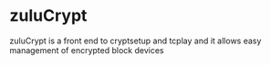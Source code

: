 zuluCrypt
=========

zuluCrypt is a front end to cryptsetup and tcplay and it allows easy management of encrypted block devices
